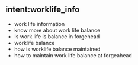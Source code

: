 ## intent:worklife_info
- work life information
- know more about work life balance
- Is work life is balance in forgehead
- worklife balance
- how is worklife balance maintained
- how to maintain work life balance at forgeahead


